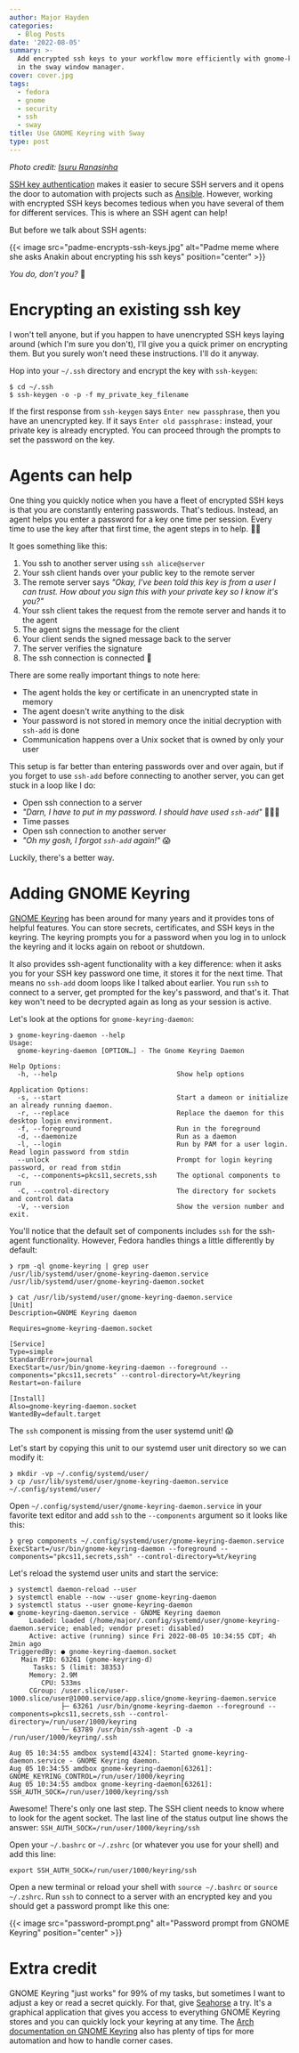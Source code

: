 ```yaml
---
author: Major Hayden
categories:
  - Blog Posts
date: '2022-08-05'
summary: >-
  Add encrypted ssh keys to your workflow more efficiently with gnome-keyring
  in the sway window manager.
cover: cover.jpg
tags:
  - fedora
  - gnome
  - security
  - ssh
  - sway
title: Use GNOME Keyring with Sway
type: post
---
```


*Photo credit: [Isuru Ranasinha](https://unsplash.com/photos/WC0zbuOofRs)*

[SSH key authentication] makes it easier to secure SSH servers and it opens the door to automation with projects such as [Ansible].
However, working with encrypted SSH keys becomes tedious when you have several of them for different services.
This is where an SSH agent can help!

But before we talk about SSH agents:

{{< image src="padme-encrypts-ssh-keys.jpg" alt="Padme meme where she asks Anakin about encrypting his ssh keys" position="center" >}}

_You do, don't you?_ 🤔

# Encrypting an existing ssh key

I won't tell anyone, but if you happen to have unencrypted SSH keys laying around (which I'm sure you don't), I'll give you a quick primer on encrypting them.
But you surely won't need these instructions.
I'll do it anyway.

Hop into your `~/.ssh` directory and encrypt the key with `ssh-keygen`:

```console
$ cd ~/.ssh
$ ssh-keygen -o -p -f my_private_key_filename
```

If the first response from `ssh-keygen` says `Enter new passphrase`, then you have an unencrypted key.
If it says `Enter old passphrase:` instead, your private key is already encrypted.
You can proceed through the prompts to set the password on the key.

# Agents can help

One thing you quickly notice when you have a fleet of encrypted SSH keys is that you are constantly entering passwords.
That's tedious.
Instead, an agent helps you enter a password for a key one time per session.
Every time to use the key after that first time, the agent steps in to help. 🕵🏻

It goes something like this:

1. You ssh to another server using `ssh alice@server`
2. Your ssh client hands over your public key to the remote server
3. The remote server says _"Okay, I've been told this key is from a user I can trust. How about you sign this with your private key so I know it's you?"_
4. Your ssh client takes the request from the remote server and hands it to the agent
5. The agent signs the message for the client
6. Your client sends the signed message back to the server
7. The server verifies the signature
8. The ssh connection is connected 🎊

There are some really important things to note here:

* The agent holds the key or certificate in an unencrypted state in memory
* The agent doesn't write anything to the disk
* Your password is not stored in memory once the initial decryption with `ssh-add` is done
* Communication happens over a Unix socket that is owned by only your user

This setup is far better than entering passwords over and over again, but if you forget to use `ssh-add` before connecting to another server, you can get stuck in a loop like I do:

* Open ssh connection to a server
* _"Darn, I have to put in my password. I should have used `ssh-add`"_ 🤦🏻‍♂️
* Time passes
* Open ssh connection to another server
* _"Oh my gosh, I forgot `ssh-add` again!"_ 😱

Luckily, there's a better way.

# Adding GNOME Keyring

[GNOME Keyring] has been around for many years and it provides tons of helpful features.
You can store secrets, certificates, and SSH keys in the keyring.
The keyring prompts you for a password when you log in to unlock the keyring and it locks again on reboot or shutdown.

It also provides ssh-agent functionality with a key difference: when it asks you for your SSH key password one time, it stores it for the next time.
That means no `ssh-add` doom loops like I talked about earlier.
You run `ssh` to connect to a server, get prompted for the key's password, and that's it.
That key won't need to be decrypted again as long as your session is active.

Let's look at the options for `gnome-keyring-daemon`:

```console
❯ gnome-keyring-daemon --help
Usage:
  gnome-keyring-daemon [OPTION…] - The Gnome Keyring Daemon

Help Options:
  -h, --help                              Show help options

Application Options:
  -s, --start                             Start a dameon or initialize an already running daemon.
  -r, --replace                           Replace the daemon for this desktop login environment.
  -f, --foreground                        Run in the foreground
  -d, --daemonize                         Run as a daemon
  -l, --login                             Run by PAM for a user login. Read login password from stdin
  --unlock                                Prompt for login keyring password, or read from stdin
  -c, --components=pkcs11,secrets,ssh     The optional components to run
  -C, --control-directory                 The directory for sockets and control data
  -V, --version                           Show the version number and exit.
```

You'll notice that the default set of components includes `ssh` for the ssh-agent functionality.
However, Fedora handles things a little differently by default:

```console
❯ rpm -ql gnome-keyring | grep user   
/usr/lib/systemd/user/gnome-keyring-daemon.service
/usr/lib/systemd/user/gnome-keyring-daemon.socket

❯ cat /usr/lib/systemd/user/gnome-keyring-daemon.service
[Unit]
Description=GNOME Keyring daemon

Requires=gnome-keyring-daemon.socket

[Service]
Type=simple
StandardError=journal
ExecStart=/usr/bin/gnome-keyring-daemon --foreground --components="pkcs11,secrets" --control-directory=%t/keyring
Restart=on-failure

[Install]
Also=gnome-keyring-daemon.socket
WantedBy=default.target
```

The `ssh` component is missing from the user systemd unit! 😱

Let's start by copying this unit to our systemd user unit directory so we can modify it:

```console
❯ mkdir -vp ~/.config/systemd/user/
❯ cp /usr/lib/systemd/user/gnome-keyring-daemon.service ~/.config/systemd/user/
```

Open `~/.config/systemd/user/gnome-keyring-daemon.service` in your favorite text editor and add `ssh` to the `--components` argument so it looks like this:

```console
❯ grep components ~/.config/systemd/user/gnome-keyring-daemon.service
ExecStart=/usr/bin/gnome-keyring-daemon --foreground --components="pkcs11,secrets,ssh" --control-directory=%t/keyring
```

Let's reload the systemd user units and start the service:

```console
❯ systemctl daemon-reload --user
❯ systemctl enable --now --user gnome-keyring-daemon 
❯ systemctl status --user gnome-keyring-daemon
● gnome-keyring-daemon.service - GNOME Keyring daemon
     Loaded: loaded (/home/major/.config/systemd/user/gnome-keyring-daemon.service; enabled; vendor preset: disabled)
     Active: active (running) since Fri 2022-08-05 10:34:55 CDT; 4h 2min ago
TriggeredBy: ● gnome-keyring-daemon.socket
   Main PID: 63261 (gnome-keyring-d)
      Tasks: 5 (limit: 38353)
     Memory: 2.9M
        CPU: 533ms
     CGroup: /user.slice/user-1000.slice/user@1000.service/app.slice/gnome-keyring-daemon.service
             ├─ 63261 /usr/bin/gnome-keyring-daemon --foreground --components=pkcs11,secrets,ssh --control-directory=/run/user/1000/keyring
             └─ 63789 /usr/bin/ssh-agent -D -a /run/user/1000/keyring/.ssh

Aug 05 10:34:55 amdbox systemd[4324]: Started gnome-keyring-daemon.service - GNOME Keyring daemon.
Aug 05 10:34:55 amdbox gnome-keyring-daemon[63261]: GNOME_KEYRING_CONTROL=/run/user/1000/keyring
Aug 05 10:34:55 amdbox gnome-keyring-daemon[63261]: SSH_AUTH_SOCK=/run/user/1000/keyring/ssh
```

Awesome! There's only one last step.
The SSH client needs to know where to look for the agent socket.
The last line of the status output line shows the answer: `SSH_AUTH_SOCK=/run/user/1000/keyring/ssh`

Open your `~/.bashrc` or `~/.zshrc` (or whatever you use for your shell) and add this line:

```shell
export SSH_AUTH_SOCK=/run/user/1000/keyring/ssh
```

Open a new terminal or reload your shell with `source ~/.bashrc` or `source ~/.zshrc`.
Run `ssh` to connect to a server with an encrypted key and you should get a password prompt like this one:

{{< image src="password-prompt.png" alt="Password prompt from GNOME Keyring" position="center" >}}

# Extra credit

GNOME Keyring "just works" for 99% of my tasks, but sometimes I want to adjust a key or read a secret quickly.
For that, give [Seahorse] a try.
It's a graphical application that gives you access to everything GNOME Keyring stores and you can quickly lock your keyring at any time.
The [Arch documentation on GNOME Keyring] also has plenty of tips for more automation and how to handle corner cases.

[SSH key authentication]: https://en.wikipedia.org/wiki/Secure_Shell#Authentication:_OpenSSH_key_management
[Ansible]: https://www.ansible.com/
[GNOME Keyring]: https://wiki.gnome.org/Projects/GnomeKeyring
[Seahorse]: https://wiki.gnome.org/Apps/Seahorse
[Arch documentation on GNOME Keyring]: https://wiki.archlinux.org/title/GNOME/Keyring
